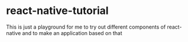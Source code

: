# react-native-tutorial
 
This is just a playground for me to try out different components of react-native and to make an application based on that
